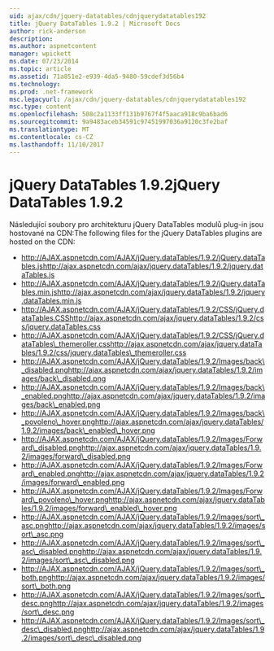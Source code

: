 ```yaml
---
uid: ajax/cdn/jquery-datatables/cdnjquerydatatables192
title: jQuery DataTables 1.9.2 | Microsoft Docs
author: rick-anderson
description: 
ms.author: aspnetcontent
manager: wpickett
ms.date: 07/23/2014
ms.topic: article
ms.assetid: 71a851e2-e939-4da5-9480-59cdef3d56b4
ms.technology: 
ms.prod: .net-framework
msc.legacyurl: /ajax/cdn/jquery-datatables/cdnjquerydatatables192
msc.type: content
ms.openlocfilehash: 508c2a1133ff131b9767f4f5aaca918c9ba6bad6
ms.sourcegitcommit: 9a9483aceb34591c97451997036a9120c3fe2baf
ms.translationtype: MT
ms.contentlocale: cs-CZ
ms.lasthandoff: 11/10/2017
---
```

<a name="jquery-datatables-192"></a><span data-ttu-id="47461-102">jQuery DataTables 1.9.2</span><span class="sxs-lookup"><span data-stu-id="47461-102">jQuery DataTables 1.9.2</span></span>
====================
<span data-ttu-id="47461-103">Následující soubory pro architekturu jQuery DataTables modulů plug-in jsou hostované na CDN:</span><span class="sxs-lookup"><span data-stu-id="47461-103">The following files for the jQuery DataTables plugins are hosted on the CDN:</span></span>

- <span data-ttu-id="47461-104">http://AJAX.aspnetcdn.com/AJAX/jQuery.dataTables/1.9.2/jQuery.dataTables.js</span><span class="sxs-lookup"><span data-stu-id="47461-104">http://ajax.aspnetcdn.com/ajax/jquery.dataTables/1.9.2/jquery.dataTables.js</span></span>
- <span data-ttu-id="47461-105">http://AJAX.aspnetcdn.com/AJAX/jQuery.dataTables/1.9.2/jQuery.dataTables.min.js</span><span class="sxs-lookup"><span data-stu-id="47461-105">http://ajax.aspnetcdn.com/ajax/jquery.dataTables/1.9.2/jquery.dataTables.min.js</span></span>
- <span data-ttu-id="47461-106">http://AJAX.aspnetcdn.com/AJAX/jQuery.dataTables/1.9.2/CSS/jQuery.dataTables.CSS</span><span class="sxs-lookup"><span data-stu-id="47461-106">http://ajax.aspnetcdn.com/ajax/jquery.dataTables/1.9.2/css/jquery.dataTables.css</span></span>
- <span data-ttu-id="47461-107">http://AJAX.aspnetcdn.com/AJAX/jQuery.dataTables/1.9.2/CSS/jQuery.dataTables\_themeroller.css</span><span class="sxs-lookup"><span data-stu-id="47461-107">http://ajax.aspnetcdn.com/ajax/jquery.dataTables/1.9.2/css/jquery.dataTables\_themeroller.css</span></span>
- <span data-ttu-id="47461-108">http://AJAX.aspnetcdn.com/AJAX/jQuery.dataTables/1.9.2/Images/back\_disabled.png</span><span class="sxs-lookup"><span data-stu-id="47461-108">http://ajax.aspnetcdn.com/ajax/jquery.dataTables/1.9.2/images/back\_disabled.png</span></span>
- <span data-ttu-id="47461-109">http://AJAX.aspnetcdn.com/AJAX/jQuery.dataTables/1.9.2/Images/back\_enabled.png</span><span class="sxs-lookup"><span data-stu-id="47461-109">http://ajax.aspnetcdn.com/ajax/jquery.dataTables/1.9.2/images/back\_enabled.png</span></span>
- <span data-ttu-id="47461-110">http://AJAX.aspnetcdn.com/AJAX/jQuery.dataTables/1.9.2/Images/back\_povoleno\_hover.png</span><span class="sxs-lookup"><span data-stu-id="47461-110">http://ajax.aspnetcdn.com/ajax/jquery.dataTables/1.9.2/images/back\_enabled\_hover.png</span></span>
- <span data-ttu-id="47461-111">http://AJAX.aspnetcdn.com/AJAX/jQuery.dataTables/1.9.2/Images/Forward\_disabled.png</span><span class="sxs-lookup"><span data-stu-id="47461-111">http://ajax.aspnetcdn.com/ajax/jquery.dataTables/1.9.2/images/forward\_disabled.png</span></span>
- <span data-ttu-id="47461-112">http://AJAX.aspnetcdn.com/AJAX/jQuery.dataTables/1.9.2/Images/Forward\_enabled.png</span><span class="sxs-lookup"><span data-stu-id="47461-112">http://ajax.aspnetcdn.com/ajax/jquery.dataTables/1.9.2/images/forward\_enabled.png</span></span>
- <span data-ttu-id="47461-113">http://AJAX.aspnetcdn.com/AJAX/jQuery.dataTables/1.9.2/Images/Forward\_povoleno\_hover.png</span><span class="sxs-lookup"><span data-stu-id="47461-113">http://ajax.aspnetcdn.com/ajax/jquery.dataTables/1.9.2/images/forward\_enabled\_hover.png</span></span>
- <span data-ttu-id="47461-114">http://AJAX.aspnetcdn.com/AJAX/jQuery.dataTables/1.9.2/Images/sort\_asc.png</span><span class="sxs-lookup"><span data-stu-id="47461-114">http://ajax.aspnetcdn.com/ajax/jquery.dataTables/1.9.2/images/sort\_asc.png</span></span>
- <span data-ttu-id="47461-115">http://AJAX.aspnetcdn.com/AJAX/jQuery.dataTables/1.9.2/Images/sort\_asc\_disabled.png</span><span class="sxs-lookup"><span data-stu-id="47461-115">http://ajax.aspnetcdn.com/ajax/jquery.dataTables/1.9.2/images/sort\_asc\_disabled.png</span></span>
- <span data-ttu-id="47461-116">http://AJAX.aspnetcdn.com/AJAX/jQuery.dataTables/1.9.2/Images/sort\_both.png</span><span class="sxs-lookup"><span data-stu-id="47461-116">http://ajax.aspnetcdn.com/ajax/jquery.dataTables/1.9.2/images/sort\_both.png</span></span>
- <span data-ttu-id="47461-117">http://AJAX.aspnetcdn.com/AJAX/jQuery.dataTables/1.9.2/Images/sort\_desc.png</span><span class="sxs-lookup"><span data-stu-id="47461-117">http://ajax.aspnetcdn.com/ajax/jquery.dataTables/1.9.2/images/sort\_desc.png</span></span>
- <span data-ttu-id="47461-118">http://AJAX.aspnetcdn.com/AJAX/jQuery.dataTables/1.9.2/Images/sort\_desc\_disabled.png</span><span class="sxs-lookup"><span data-stu-id="47461-118">http://ajax.aspnetcdn.com/ajax/jquery.dataTables/1.9.2/images/sort\_desc\_disabled.png</span></span>
